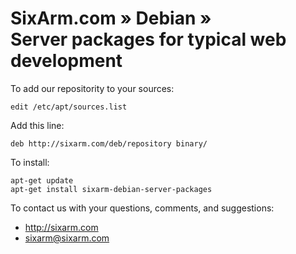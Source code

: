 # SixArm.com » Debian » <br> Server packages for typical web development

To add our repositority to your sources:

    edit /etc/apt/sources.list

Add this line:

    deb http://sixarm.com/deb/repository binary/

To install:

    apt-get update
    apt-get install sixarm-debian-server-packages

To contact us with your questions, comments, and suggestions:

  * http://sixarm.com
  * sixarm@sixarm.com